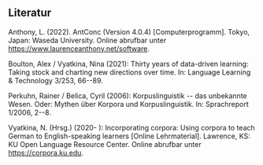 ## Literatur

Anthony, L. (2022). AntConc (Version 4.0.4) [Computerprogramm]. Tokyo, Japan: Waseda University. Online abrufbar unter <a href="https://www.laurenceanthony.net/software" target="_blank">https://www.laurenceanthony.net/software</a>.

Boulton, Alex / Vyatkina, Nina (2021): Thirty years of data-driven learning: Taking stock and charting new directions over time. In: Language Learning & Technology 3/253, 66--89.

Perkuhn, Rainer / Belica, Cyril (2006): Korpuslinguistik -- das unbekannte Wesen. Oder: Mythen über Korpora
und Korpuslinguistik. In: Sprachreport 1/2006, 2--8.

Vyatkina, N. (Hrsg.) (2020- ): Incorporating corpora: Using corpora to teach German to English-speaking learners [Online Lehrmaterial]. Lawrence, KS: KU Open Language Resource Center. Online abrufbar unter <a href="https://corpora.ku.edu" target="_blank">https://corpora.ku.edu</a>.
